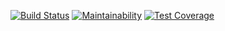 [![Build Status](https://travis-ci.org/your-id/your-repo.svg?branch=master)](https://travis-ci.org/your-id/your-repo)
[![Maintainability](https://api.codeclimate.com/v1/badges/711e2ba7f7808ff9f8e9/maintainability)](https://codeclimate.com/github/AndreaScalisi/SwEng/maintainability)
[![Test Coverage](https://api.codeclimate.com/v1/badges/711e2ba7f7808ff9f8e9/test_coverage)](https://codeclimate.com/github/AndreaScalisi/SwEng/test_coverage)

